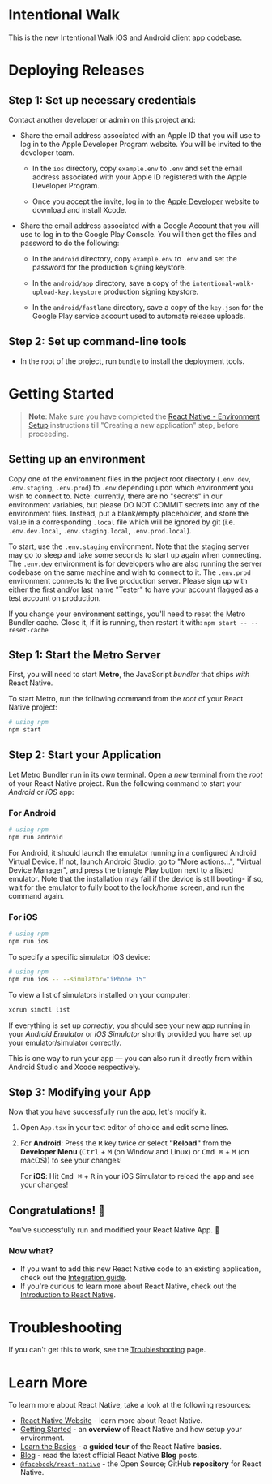 # Intentional Walk

This is the new Intentional Walk iOS and Android client app codebase.

# Deploying Releases

## Step 1: Set up necessary credentials

Contact another developer or admin on this project and:

- Share the email address associated with an Apple ID that you will use to log in to the Apple Developer Program website. You will be invited to the developer team.

  - In the `ios` directory, copy `example.env` to `.env` and set the email address associated with your Apple ID registered with the Apple Developer Program.

  - Once you accept the invite, log in to the [Apple Developer](https://developer.apple.com/) website to download and install Xcode.

- Share the email address associated with a Google Account that you will use to log in to the Google Play Console. You will then get the files and password to do the following:

  - In the `android` directory, copy `example.env` to `.env` and set the password for the production signing keystore.

  - In the `android/app` directory, save a copy of the `intentional-walk-upload-key.keystore` production signing keystore.

  - In the `android/fastlane` directory, save a copy of the `key.json` for the Google Play service account used to automate release uploads.

## Step 2: Set up command-line tools

- In the root of the project, run `bundle` to install the deployment tools.

# Getting Started

> **Note**: Make sure you have completed the [React Native - Environment Setup](https://reactnative.dev/docs/environment-setup) instructions till "Creating a new application" step, before proceeding.

## Setting up an environment

Copy one of the environment files in the project root directory (`.env.dev`, `.env.staging`, `.env.prod`) to `.env` depending upon which environment you wish to connect to. Note: currently, there are no "secrets" in our environment variables, but please DO NOT COMMIT secrets into any of the environment files. Instead, put a blank/empty placeholder, and store the value in a corresponding `.local` file which will be ignored by git (i.e. `.env.dev.local`, `.env.staging.local`, `.env.prod.local`).

To start, use the `.env.staging` environment. Note that the staging server may go to sleep and take
some seconds to start up again when connecting. The `.env.dev` environment is for developers who
are also running the server codebase on the same machine and wish to connect to it. The
`.env.prod` environment connects to the live production server. Please sign up with either the
first and/or last name "Tester" to have your account flagged as a test account on production.

If you change your environment settings, you'll need to reset the Metro Bundler cache. Close it, if
it is running, then restart it with: `npm start -- --reset-cache`

## Step 1: Start the Metro Server

First, you will need to start **Metro**, the JavaScript _bundler_ that ships _with_ React Native.

To start Metro, run the following command from the _root_ of your React Native project:

```bash
# using npm
npm start
```

## Step 2: Start your Application

Let Metro Bundler run in its _own_ terminal. Open a _new_ terminal from the _root_ of your React Native project. Run the following command to start your _Android_ or _iOS_ app:

### For Android

```bash
# using npm
npm run android
```

For Android, it should launch the emulator running in a configured Android Virtual Device. If not,
launch Android Studio, go to "More actions...", "Virtual Device Manager", and press the triangle
Play button next to a listed emulator. Note that the installation may fail if the device is still booting- if so, wait for the emulator to fully boot to the lock/home screen, and run the command again.

### For iOS

```bash
# using npm
npm run ios
```

To specify a specific simulator iOS device:

```bash
# using npm
npm run ios -- --simulator="iPhone 15"
```

To view a list of simulators installed on your computer:

```bash
xcrun simctl list
```

If everything is set up _correctly_, you should see your new app running in your _Android Emulator_ or _iOS Simulator_ shortly provided you have set up your emulator/simulator correctly.

This is one way to run your app — you can also run it directly from within Android Studio and Xcode respectively.

## Step 3: Modifying your App

Now that you have successfully run the app, let's modify it.

1. Open `App.tsx` in your text editor of choice and edit some lines.
2. For **Android**: Press the <kbd>R</kbd> key twice or select **"Reload"** from the **Developer Menu** (<kbd>Ctrl</kbd> + <kbd>M</kbd> (on Window and Linux) or <kbd>Cmd ⌘</kbd> + <kbd>M</kbd> (on macOS)) to see your changes!

   For **iOS**: Hit <kbd>Cmd ⌘</kbd> + <kbd>R</kbd> in your iOS Simulator to reload the app and see your changes!

## Congratulations! :tada:

You've successfully run and modified your React Native App. :partying_face:

### Now what?

- If you want to add this new React Native code to an existing application, check out the [Integration guide](https://reactnative.dev/docs/integration-with-existing-apps).
- If you're curious to learn more about React Native, check out the [Introduction to React Native](https://reactnative.dev/docs/getting-started).

# Troubleshooting

If you can't get this to work, see the [Troubleshooting](https://reactnative.dev/docs/troubleshooting) page.

# Learn More

To learn more about React Native, take a look at the following resources:

- [React Native Website](https://reactnative.dev) - learn more about React Native.
- [Getting Started](https://reactnative.dev/docs/environment-setup) - an **overview** of React Native and how setup your environment.
- [Learn the Basics](https://reactnative.dev/docs/getting-started) - a **guided tour** of the React Native **basics**.
- [Blog](https://reactnative.dev/blog) - read the latest official React Native **Blog** posts.
- [`@facebook/react-native`](https://github.com/facebook/react-native) - the Open Source; GitHub **repository** for React Native.
